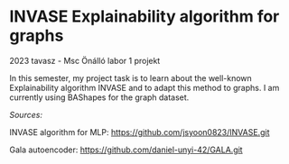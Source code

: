 # INVASE Explainability algorithm for graphs

2023 tavasz - Msc Önálló labor 1 projekt

In this semester, my project task is to learn about the well-known Explainability algorithm INVASE and to adapt this method to graphs.
I am currently using BAShapes for the graph dataset.

*Sources:*

INVASE algorithm for MLP: https://github.com/jsyoon0823/INVASE.git

Gala autoencoder: https://github.com/daniel-unyi-42/GALA.git
